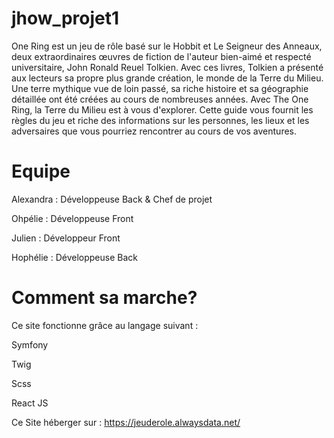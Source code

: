 # jhow_projet1

One Ring est un jeu de rôle basé sur le Hobbit et Le Seigneur des Anneaux, deux extraordinaires œuvres de fiction de l'auteur bien-aimé et respecté universitaire, John Ronald Reuel Tolkien. 
Avec ces livres, Tolkien a présenté aux lecteurs sa propre plus grande création, le monde de la Terre du Milieu. 
Une terre mythique vue de loin passé, sa riche histoire et sa géographie détaillée ont été créées au cours de nombreuses années. 
Avec The One Ring, la Terre du Milieu est à vous d'explorer. 
Cette guide vous fournit les règles du jeu et riche des informations sur les personnes, les lieux et les adversaires que vous pourriez rencontrer au cours de vos aventures.

# Equipe 

Alexandra : Développeuse Back & Chef de projet

Ohpélie : Développeuse Front

Julien :  Développeur Front

Hophélie :  Développeuse Back 

# Comment sa marche?

Ce site fonctionne grâce au langage suivant : 

  Symfony
  
  Twig
  
  Scss
  
  React JS
  
 Ce Site héberger sur : https://jeuderole.alwaysdata.net/
